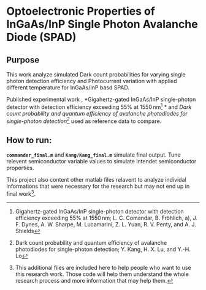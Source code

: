 # Optoelectronic Properties of InGaAs/InP Single Photon Avalanche Diode (SPAD)

## Purpose
This work analyze simulated Dark count probabilities for varying single photon detection efficiency and Photocurrent variation with applied different temperature for InGaAs/InP basd SPAD.

Published experimental work , *Gigahertz-gated InGaAs/InP single-photon detector with detection efficiency exceeding 55% at 1550 nm[^1] * and *Dark count probability and quantum efficiency of avalanche photodiodes for single-photon detection[^2]* used as reference data to compare.

[^1]:Gigahertz-gated InGaAs/InP single-photon detector with detection efficiency exceeding 55% at 1550 nm; L. C. Comandar, B. Fröhlich, a), J. F. Dynes, A. W. Sharpe,  M. Lucamarini, Z. L. Yuan, R. V. Penty, and A. J. Shields
[^2]:Dark count probability and quantum efficiency of avalanche photodiodes for single-photon detection; Y. Kang, H. X. Lu, and Y.-H. Lo


## How to run:
**`commander_final.m`** and **`Kang/Kang_final.m`** simulate final output. Tune relevent semiconductor variable values to simulate intendet semiconductor properties.

This project also content other matlab files relavent to analyze individal informations that were necessary for the research but may not end up in final work[^3].
[^3]: This additional files are included here to help people who want to use this research work. Those code will help them understand the whole research process and more information that may help them.




